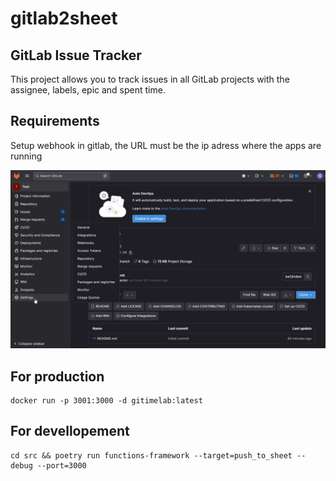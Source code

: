# gitlab2sheet

## GitLab Issue Tracker

This project allows you to track issues in all GitLab projects with the assignee, labels, epic and spent time.

## Requirements

Setup webhook in gitlab, the URL must be the ip adress where the apps are running

![webhook](ressources/set_webhook.gif)


## For production

``` shell
docker run -p 3001:3000 -d gitimelab:latest
```

## For devellopement

``` shell
cd src && poetry run functions-framework --target=push_to_sheet --debug --port=3000
```
